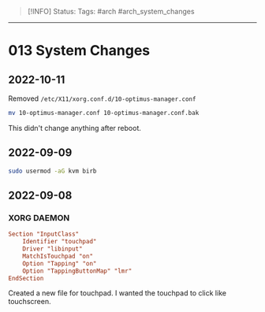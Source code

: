 > [!INFO]
> Status:
> Tags:  #arch #arch_system_changes

----
# 013 System Changes

## 2022-10-11
Removed `/etc/X11/xorg.conf.d/10-optimus-manager.conf`
```sh
mv 10-optimus-manager.conf 10-optimus-manager.conf.bak
```
This didn't change anything after reboot.

## 2022-09-09 
```sh
sudo usermod -aG kvm birb 
```

## 2022-09-08
### XORG DAEMON
```conf
Section "InputClass"
    Identifier "touchpad"
    Driver "libinput"
    MatchIsTouchpad "on"
    Option "Tapping" "on"
    Option "TappingButtonMap" "lmr"
EndSection
```
Created a new file for touchpad. I wanted the touchpad to click like touchscreen.